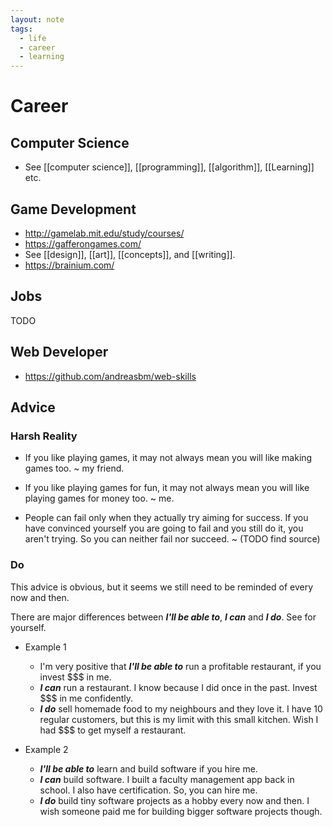 ```yaml
---
layout: note
tags:
  - life
  - career
  - learning
---
```


# Career

## Computer Science

- See [[computer science]], [[programming]], [[algorithm]], [[Learning]] etc.

## Game Development

- http://gamelab.mit.edu/study/courses/
- https://gafferongames.com/
- See [[design]], [[art]], [[concepts]], and [[writing]].
- https://brainium.com/

## Jobs

TODO

## Web Developer

- https://github.com/andreasbm/web-skills

## Advice

### Harsh Reality

- If you like playing games, it may not always mean you will like making games too. ~ my friend.

- If you like playing games for fun, it may not always mean you will like playing games for money too. ~ me.

- People can fail only when they actually try aiming for success. If you have convinced yourself you are going to fail and you still do it, you aren't trying. So you can neither fail nor succeed. ~ (TODO find source)

### Do

This advice is obvious, but it seems we still need to be reminded of every now and then.

There are major differences between **_I'll be able to_**, **_I can_** and **_I do_**. See for yourself.

- Example 1

  - I'm very positive that **_I'll be able to_** run a profitable restaurant, if you invest $$$ in me.
  - **_I can_** run a restaurant. I know because I did once in the past. Invest $$$ in me confidently.
  - **_I do_** sell homemade food to my neighbours and they love it. I have 10 regular customers, but this is my limit with this small kitchen. Wish I had $$$ to get myself a restaurant.

- Example 2

  - **_I'll be able to_** learn and build software if you hire me.
  - **_I can_** build software. I built a faculty management app back in school. I also have certification. So, you can hire me.
  - **_I do_** build tiny software projects as a hobby every now and then. I wish someone paid me for building bigger software projects though.
